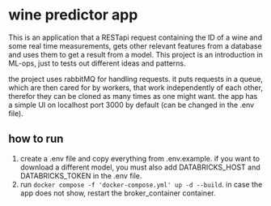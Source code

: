 # wine predictor app

This is an application that a RESTapi request containing the ID of a wine and some real time measurements, gets other relevant features from a database and uses them to get a result from a model. This project is an introduction in ML-ops, just to tests out different ideas and patterns.

the project uses rabbitMQ for handling requests. it puts requests in a queue, which are then cared for by workers, that work independently of each other, therefor they can be cloned as many times as one might want. the app has a simple UI on localhost port 3000 by default (can be changed in the .env file).

## how to run

1. create a .env file and copy everything from .env.example. if you want to download a different model, you must also add DATABRICKS_HOST and DATABRICKS_TOKEN in the .env file.
2. run `docker compose -f 'docker-compose.yml' up -d --build`. in case the app does not show, restart the broker_container container.